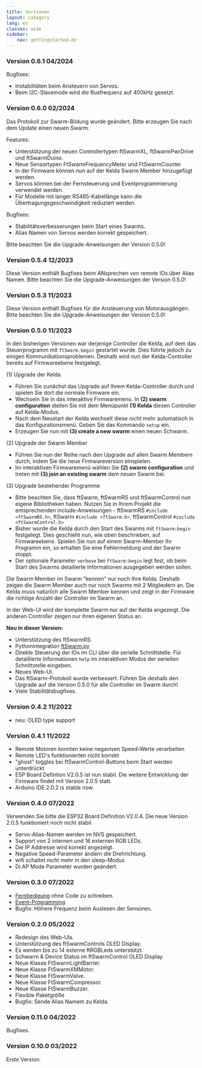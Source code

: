 ```yaml
---
title: Versionen
layout: category
lang: en
classes: wide
sidebar:
    nav: gettingstarted-de
---
```


### Version 0.6.1 04/2024

Bugfixes:
- Instabilitäten beim Ansteuern von Servos.
- Beim I2C-Slavemode wird die Busfrequenz auf 400kHz gesetzt. 

### Version 0.6.0 02/2024

Das Protokoll zur Swarm-Bildung wurde geändert. Bitte erzeugen Sie nach dem Update einen neuen Swarm.

Features:

- Unterstützung der neuen Controllertypen ftSwarmXL, ftSwarmPwrDrive und ftSwarmDuino.
- Neue Sensortypen FtSwarmFrequencyMeter und FtSwarmCounter
- In der Firmware können nun auf der Kelda Swarm Member hinzugefügt werden.  
- Servos können bei der Fernsteuerung und Eventprogrammierung verwendet werden. 
- Für Modelle mit langer RS485-Kabellänge kann die Übertragungsgeschwindigkeit reduziert werden.

Bugfixes:

- Stabilitätsverbesserungen beim Start eines Swarms.
- Alias Namen von Servos werden korrekt gespeichert. 

Bitte beachten Sie die Upgrade-Anweisungen der Version 0.5.0!

### Version 0.5.4 12/2023

Diese Version enthält Bugfixes beim ANsprechen von remote IOs über Alias Namen. Bitte beachten Sie die Upgrade-Anweisungen der Version 0.5.0!

### Version 0.5.3 11/2023

Diese Version enthält Bugfixes für die Ansteuerung von Motorausgängen. Bitte beachten Sie die Upgrade-Anweisungen der Version 0.5.0!

### Version 0.5.0 11/2023

In den bisherigen Versionen war derjenige Controller die Kelda, auf dem das Steuerprogramm mit ``ftSwarm.begin`` gestartet wurde.
Dies führte jedoch zu einigen Kommunikationsproblemen.
Deshalb wird nun der Kelda-Controller bereits auf Firmwareebene festgelegt.

(1) Upgrade der Kelda

- Führen Sie zunächst das Upgrade auf Ihrem Kelda-Controller durch und spielen Sie dort die normale Firmware ein.
- Wechseln Sie in das interaktive Firmwaremenu. In **(2) swarm configuration** stellen Sie mit dem Menüpunkt **(1) Kelda** diesen Controller auf Kelda-Modus.
- Nach dem Neustart der Kelda wechselt diese nicht mehr automatisch in das Konfigurationsmenü. Geben Sie das Kommando ``setup`` ein.
- Erzeugen Sie nun mit **(3) create a new swarm** einen neuen Schwarm.

(2) Upgrade der Swarm Member

- Führen Sie nun der Reihe nach den Upgrade auf allen Swarm Membern durch, indem Sie die neue Firmwareversion einspielen.
- Im interaktiven Firmwaremenü wählen Sie **(2) swarm configuration** und treten mit **(3) join an existing swarm** dem neuen Swarm bei.


(3) Upgrade bestehender Programme

- Bitte beachten Sie, dass ftSwarm, ftSwarmRS und ftSwarmControl nun eigene Bibliotheken haben. Nutzen Sie in Ihrem Projekt die entsprechenden include-Anweisungen - ftSwarmRS ``#include <ftSwarmRS.h>``, ftSwarm ``#include <ftSwarm.h>``, ftSwarmControl ``#include <ftSwarmControl.h>``  
- Bisher wurde die Kelda durch den Start des Swarms mit ``ftSwarm:begin`` festgelegt. Dies geschieht nun, wie oben beschrieben, auf Firmwareebene. Spielen Sie nun auf einem Swarm-Member Ihr Programm ein, so erhalten Sie eine Fehlermeldung und der Swarm stoppt.
- Der optionale Parameter ``verbose`` bei ``ftSwarm:begin`` legt fest, ob beim Start des Swarms detailierte Informationen ausgegeben werden sollen. 

Die Swarm Member im Swarm "kennen" nur noch Ihre Kelda. Deshalb zeigen die Swarm Member auch nur noch Swarms mit 2 Mitgliedern an.
Die Kelda muss natürlich alle Swarm Member kennen und zeigt in der Firmware die richtige Anzahl der Controller im Swarm an. 

In der Web-UI wird der komplette Swarm nur auf der Kelda angezeigt. Die anderen Controller zeigen nur ihren eigenen Status an.

**Neu in dieser Version:**

- Unterstützung des ftSwarmRS.
- Pythonintegration [ftSwarm.py](https://bloeckchengrafik.de/ftswarm.py/)
- Direkte Steuerung der IOs im CLI über die serielle Schnittstelle. Für detaillierte Informationen ``help`` im interaktiven Modus der seriellen Schnittstelle eingeben.
- Neues Web-UI.  
- Das ftSwarm-Protokoll wurde verbessert. Führen Sie deshalb den Upgrade auf die Version 0.5.0 für alle Controller im Swarm durch!
- Viele Stabilitätsbugfixes.  

### Version 0.4.2 11/2022

- neu: OLED type support

### Version 0.4.1 11/2022

- Remote Motoren konnten keine negaviven Speed-Werte verarbeiten
- Remote LED's funktionierten nicht korrekt
- "ghost" toggles bei ftSwarmControl-Buttons beim Start werden unterdrückt
- ESP Board Defintion V2.0.5 ist nun stabil. Die weitere Entwicklung der Firmware findet mit Version 2.0.5 statt.
- Arduino IDE 2.0.2 is stable now.

### Version 0.4.0 07/2022

Verwenden Sie bitte die ESP32 Board Definition V2.0.4. Die neue Version 2.0.5 funktioniert noch nicht stabil.

- Servo-Alias-Namen werden im NVS gespeichert.
- Support von 2 internen und 16 externen RGB LEDs.
- Die IP Addresse wird korrekt angezeigt.
- Negative Speed-Parameter ändern die Drehrichtung.
- wifi schaltet nicht mehr in den sleep-Modus
- Di AP Mode Parameter wurden geändert.

### Version 0.3.0 07/2022

- [Fernbedieung](/de/gettingstarted/RemoteControl/) ohne Code zu schreiben.
- [Event-Programming](/de/gettingstarted/EventControlled/)
- Bugfix: Höhere Frequenz beim Auslesen der Sensoren.

### Version 0.2.0 05/2022

- Redesign des Web-UIs.
- Unterstützung des ftSwarmControls OLED Display.
- Es werden bis zu 14 externe ftRGBLeds unterstützt.
- Schwarm & Device Status im ftSwarmControl OLED Display.
- Neue Klasse FtSwarmLightBarrier.
- Neue Klasse FtSwarmXMMotor.
- Neue Klasse FtSwarmValve.
- Neue Klasse FtSwarmCompressor.
- Neue Klasse FtSwarmBuzzer.
- Flexible Paketgröße
- Bugfix: Sende Alias Namem zu Kelda.

### Version 0.11.0 04/2022

Bugfixes.

### Version 0.10.0 03/2022

Erste Version.